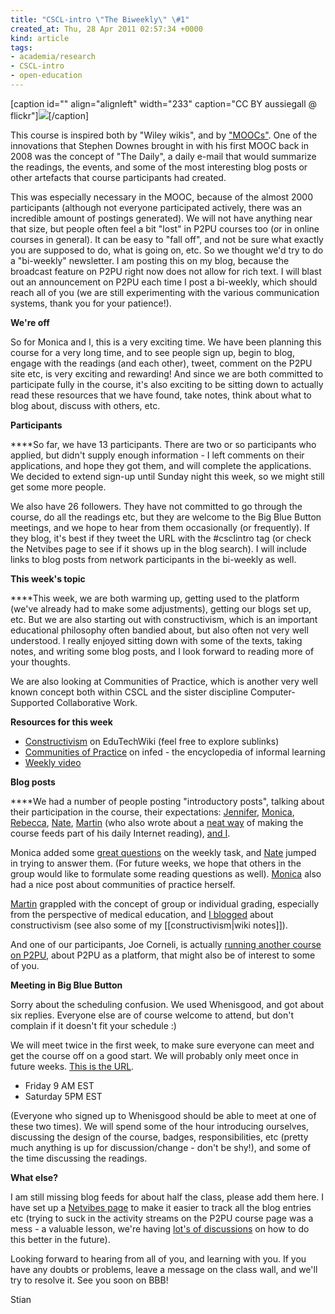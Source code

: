 ```yaml
---
title: "CSCL-intro \"The Biweekly\" \#1"
created_at: Thu, 28 Apr 2011 02:57:34 +0000
kind: article
tags:
- academia/research
- CSCL-intro
- open-education
---
```


[caption id="" align="alignleft" width="233" caption="CC BY aussiegall @
flickr"]![](http://farm3.static.flickr.com/2618/4085532798_ce444d93e3.jpg)[/caption]

This course is inspired both by "Wiley wikis", and by
["MOOCs"](http://ltc.umanitoba.ca/connectivism/?m=200807). One of the
innovations that Stephen Downes brought in with his first MOOC back in
2008 was the concept of "The Daily", a daily e-mail that would summarize
the readings, the events, and some of the most interesting blog posts or
other artefacts that course participants had created.

This was especially necessary in the MOOC, because of the almost 2000
participants (although not everyone participated actively, there was an
incredible amount of postings generated). We will not have anything near
that size, but people often feel a bit "lost" in P2PU courses too (or in
online courses in general). It can be easy to "fall off", and not be
sure what exactly you are supposed to do, what is going on, etc. So we
thought we'd try to do a "bi-weekly" newsletter. I am posting this on my
blog, because the broadcast feature on P2PU right now does not allow for
rich text. I will blast out an announcement on P2PU each time I post a
bi-weekly, which should reach all of you (we are still experimenting
with the various communication systems, thank you for your patience!).

**We're off**

So for Monica and I, this is a very exciting time. We have been planning
this course for a very long time, and to see people sign up, begin to
blog, engage with the readings (and each other), tweet, comment on the
P2PU site etc, is very exciting and rewarding! And since we are both
committed to participate fully in the course, it's also exciting to be
sitting down to actually read these resources that we have found, take
notes, think about what to blog about, discuss with others, etc.

**Participants**

****So far, we have 13 participants. There are two or so participants
who applied, but didn't supply enough information - I left comments on
their applications, and hope they got them, and will complete the
applications. We decided to extend sign-up until Sunday night this week,
so we might still get some more people.

We also have 26 followers. They have not committed to go through the
course, do all the readings etc, but they are welcome to the Big Blue
Button meetings, and we hope to hear from them occasionally (or
frequently). If they blog, it's best if they tweet the URL with the
\#csclintro tag (or check the Netvibes page to see if it shows up in the
blog search). I will include links to blog posts from network
participants in the bi-weekly as well.

**This week's topic**

****This week, we are both warming up, getting used to the platform
(we've already had to make some adjustments), getting our blogs set up,
etc. But we are also starting out with constructivism, which is an
important educational philosophy often bandied about, but also often not
very well understood. I really enjoyed sitting down with some of the
texts, taking notes, and writing some blog posts, and I look forward to
reading more of your thoughts.

We are also looking at Communities of Practice, which is another very
well known concept both within CSCL and the sister discipline
Computer-Supported Collaborative Work.

**Resources for this week**

-   [Constructivism](http://edutechwiki.unige.ch/en/Constructivism) on
  EduTechWiki (feel free to explore sublinks)
-   [Communities of
  Practice](http://www.infed.org/biblio/communities_of_practice.htm)
  on infed - the encyclopedia of informal learning
-   [Weekly video](http://www.youtube.com/watch?v=uUQ6fSvLBVM)

**Blog posts**

****We had a number of people posting "introductory posts", talking
about their participation in the course, their expectations:
[Jennifer](http://jenniferclaro.wordpress.com/2011/04/26/210/),
[Monica](http://reganmian.net/monica/projects/csclintro-course-at-p2pu/),
[Rebecca](http://web.me.com/rebeccacober/Rebecca_Cober/Blog/Entries/2011/4/25_Jump_in_head_first_and_make_sure_you_get_your_feet_wet%21.html),
[Nate](http://ottonomy.net/blog/2011/04/25/welcome-to-cscl-intr/), [Martin](http://kaffeikampala.blogspot.com/2011/04/intro-to-cscl.html)
(who also wrote about a [neat
way](http://kaffeikampala.blogspot.com/2011/04/organizing.html) of
making the course feeds part of his daily Internet reading), [and
I](http://reganmian.net/blog/2011/04/25/new-p2pu-course-intro-to-computer-supported-collaborative-learning/).

Monica added some [great
questions](http://new.p2pu.org/en/groups/introduction-to-the-field-of-computer-supported-co/content/w1w2-intro-to-course-and-to-field/)
on the weekly task, and
[Nate](http://ottonomy.net/blog/2011/04/25/cscl-intro-wk-1-questions/)
jumped in trying to answer them. (For future weeks, we hope that others
in the group would like to formulate some reading questions as well).
[Monica](http://reganmian.net/monica/csclintro/communities-of-practice-situated-learning/)
also had a nice post about communities of practice herself.

[Martin](http://kaffeikampala.blogspot.com/2011/04/i-want-individual-accreditation.html)
grappled with the concept of group or individual grading, especially
from the perspective of medical education, and
[I blogged](http://reganmian.net/blog/2011/04/26/cscl-intro-week-1-constructivism/)
about constructivism (see also some of my [[constructivism|wiki
notes]]).

And one of our participants, Joe Corneli, is actually [running another
course on
P2PU](http://hyperreal-enterprises.posterous.com/p2pu-the-course), about
P2PU as a platform, that might also be of interest to some of you.

**Meeting in Big Blue Button**

Sorry about the scheduling confusion. We used Whenisgood, and got about
six replies. Everyone else are of course welcome to attend, but don't
complain if it doesn't fit your schedule :)

We will meet twice in the first week, to make sure everyone can meet and
get the course off on a good start. We will probably only meet once in
future weeks. [This is the
URL](http://p2pu-bbb.osuosl.org/bigbluebutton/demo/create.jsp?action=invite&meetingID=cscl-intro%27s+meeting).

-   Friday 9 AM EST
-   Saturday 5PM EST

(Everyone who signed up to Whenisgood should be able to meet at one of
these two times). We will spend some of the hour introducing ourselves,
discussing the design of the course, badges, responsibilities, etc
(pretty much anything is up for discussion/change - don't be shy!), and
some of the time discussing the readings.

**What else?**

I am still missing blog feeds for about half the class, please add them
here. I have set up a [Netvibes page](http://netvibes.com/csclintro) to
make it easier to track all the blog entries etc (trying to suck in the
activity streams on the P2PU course page was a mess - a valuable lesson,
we're having [lot's of
discussions](http://lists.p2pu.org/pipermail/p2pu-dev/2011-April/000827.html)
on how to do this better in the future).

Looking forward to hearing from all of you, and learning with you. If
you have any doubts or problems, leave a message on the class wall, and
we'll try to resolve it. See you soon on BBB!

Stian
